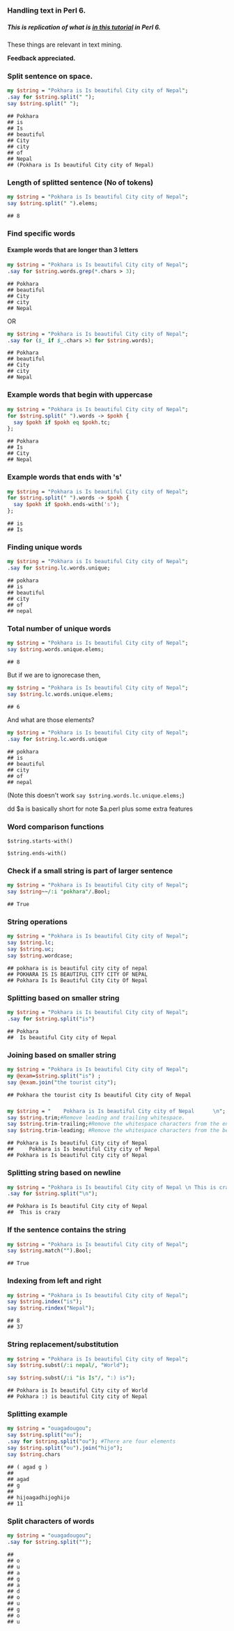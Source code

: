 ### Handling text in Perl 6.

##### This is replication of what is [in this tutorial](https://www.coursera.org/learn/python-text-mining/lecture/MeheH/handling-text-in-python) in Perl 6.

These things are relevant in text mining.

**Feedback appreciated.**

### Split sentence on space.

``` perl
my $string = "Pokhara is Is beautiful City city of Nepal";
.say for $string.split(" ");
say $string.split(" ");
```

    ## Pokhara
    ## is
    ## Is
    ## beautiful
    ## City
    ## city
    ## of
    ## Nepal
    ## (Pokhara is Is beautiful City city of Nepal)

### Length of splitted sentence (No of tokens)

``` perl
my $string = "Pokhara is Is beautiful City city of Nepal";
say $string.split(" ").elems;
```

    ## 8

### Find specific words

#### Example words that are longer than 3 letters

``` perl
my $string = "Pokhara is Is beautiful City city of Nepal";
.say for $string.words.grep(*.chars > 3);
```

    ## Pokhara
    ## beautiful
    ## City
    ## city
    ## Nepal

OR

``` perl
my $string = "Pokhara is Is beautiful City city of Nepal";
.say for ($_ if $_.chars >3 for $string.words);
```

    ## Pokhara
    ## beautiful
    ## City
    ## city
    ## Nepal

### Example words that begin with uppercase

``` perl
my $string = "Pokhara is Is beautiful City city of Nepal";
for $string.split(" ").words -> $pokh {
  say $pokh if $pokh eq $pokh.tc;
};
```

    ## Pokhara
    ## Is
    ## City
    ## Nepal

### Example words that ends with 's'

``` perl
my $string = "Pokhara is Is beautiful City city of Nepal";
for $string.split(" ").words -> $pokh {
  say $pokh if $pokh.ends-with('s');
};
```

    ## is
    ## Is

### Finding unique words

``` perl
my $string = "Pokhara is Is beautiful City city of Nepal";
.say for $string.lc.words.unique;
```

    ## pokhara
    ## is
    ## beautiful
    ## city
    ## of
    ## nepal

### Total number of unique words

``` perl
my $string = "Pokhara is Is beautiful City city of Nepal";
say $string.words.unique.elems;
```

    ## 8

But if we are to ignorecase then,

``` perl
my $string = "Pokhara is Is beautiful City city of Nepal";
say $string.lc.words.unique.elems;
```

    ## 6

And what are those elements?

``` perl
my $string = "Pokhara is Is beautiful City city of Nepal";
.say for $string.lc.words.unique
```

    ## pokhara
    ## is
    ## beautiful
    ## city
    ## of
    ## nepal

(Note this doesn't work `say $string.words.lc.unique.elems;`)

dd $a is basically short for note $a.perl plus some extra features

### Word comparison functions

    $string.starts-with()

    $string.ends-with()

### Check if a small string is part of larger sentence

``` perl
my $string = "Pokhara is Is beautiful City city of Nepal";
say $string~~/:i "pokhara"/.Bool;
```

    ## True

### String operations

``` perl
my $string = "Pokhara is Is beautiful City city of Nepal";
say $string.lc;
say $string.uc;
say $string.wordcase;
```

    ## pokhara is is beautiful city city of nepal
    ## POKHARA IS IS BEAUTIFUL CITY CITY OF NEPAL
    ## Pokhara Is Is Beautiful City City Of Nepal

### Splitting based on smaller string

``` perl
my $string = "Pokhara is Is beautiful City city of Nepal";
.say for $string.split("is") 
```

    ## Pokhara 
    ##  Is beautiful City city of Nepal

### Joining based on smaller string

``` perl
my $string = "Pokhara is Is beautiful City city of Nepal";
my @exam=$string.split("is") ;
say @exam.join("the tourist city");
```

    ## Pokhara the tourist city Is beautiful City city of Nepal

### 

``` perl
my $string = "    Pokhara is Is beautiful City city of Nepal      \n";
say $string.trim;#Remove leading and trailing whitespace. 
say $string.trim-trailing;#Remove the whitespace characters from the end of a string.
say $string.trim-leading; #Remove the whitespace characters from the beginning of a string
```

    ## Pokhara is Is beautiful City city of Nepal
    ##     Pokhara is Is beautiful City city of Nepal
    ## Pokhara is Is beautiful City city of Nepal

### Splitting string based on newline

``` perl
my $string = "Pokhara is Is beautiful City city of Nepal \n This is crazy";
.say for $string.split("\n");
```

    ## Pokhara is Is beautiful City city of Nepal 
    ##  This is crazy

### If the sentence contains the string

``` perl
my $string = "Pokhara is Is beautiful City city of Nepal";
say $string.match("").Bool;
```

    ## True

### Indexing from left and right

``` perl
my $string = "Pokhara is Is beautiful City city of Nepal";
say $string.index("is");
say $string.rindex("Nepal");
```

    ## 8
    ## 37

### String replacement/substitution

``` perl
my $string = "Pokhara is Is beautiful City city of Nepal";
say $string.subst(/:i nepal/, "World");

say $string.subst(/:i "is Is"/, ":) is");
```

    ## Pokhara is Is beautiful City city of World
    ## Pokhara :) is beautiful City city of Nepal

### Splitting example

``` perl
my $string = "ouagadougou";
say $string.split("ou");
.say for $string.split("ou"); #There are four elements
say $string.split("ou").join("hijo");
say $string.chars
```

    ## ( agad g )
    ## 
    ## agad
    ## g
    ## 
    ## hijoagadhijoghijo
    ## 11

### Split characters of words

``` perl
my $string = "ouagadougou";
.say for $string.split("");
```

    ## 
    ## o
    ## u
    ## a
    ## g
    ## a
    ## d
    ## o
    ## u
    ## g
    ## o
    ## u
